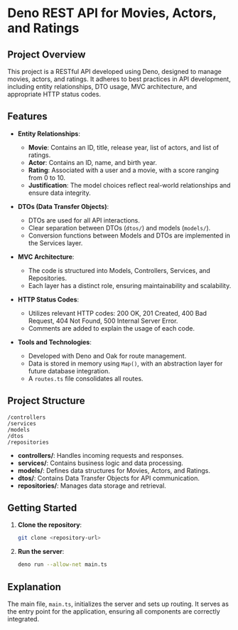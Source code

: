 # Deno REST API for Movies, Actors, and Ratings

## Project Overview

This project is a RESTful API developed using Deno, designed to manage movies, actors, and ratings. It adheres to best
practices in API development, including entity relationships, DTO usage, MVC architecture, and appropriate HTTP status
codes.

## Features

-   **Entity Relationships**:

    -   **Movie**: Contains an ID, title, release year, list of actors, and list of ratings.
    -   **Actor**: Contains an ID, name, and birth year.
    -   **Rating**: Associated with a user and a movie, with a score ranging from 0 to 10.
    -   **Justification**: The model choices reflect real-world relationships and ensure data integrity.

-   **DTOs (Data Transfer Objects)**:

    -   DTOs are used for all API interactions.
    -   Clear separation between DTOs (`dtos/`) and models (`models/`).
    -   Conversion functions between Models and DTOs are implemented in the Services layer.

-   **MVC Architecture**:

    -   The code is structured into Models, Controllers, Services, and Repositories.
    -   Each layer has a distinct role, ensuring maintainability and scalability.

-   **HTTP Status Codes**:

    -   Utilizes relevant HTTP codes: 200 OK, 201 Created, 400 Bad Request, 404 Not Found, 500 Internal Server Error.
    -   Comments are added to explain the usage of each code.

-   **Tools and Technologies**:
    -   Developed with Deno and Oak for route management.
    -   Data is stored in memory using `Map()`, with an abstraction layer for future database integration.
    -   A `routes.ts` file consolidates all routes.

## Project Structure

```
/controllers
/services
/models
/dtos
/repositories
```

-   **controllers/**: Handles incoming requests and responses.
-   **services/**: Contains business logic and data processing.
-   **models/**: Defines data structures for Movies, Actors, and Ratings.
-   **dtos/**: Contains Data Transfer Objects for API communication.
-   **repositories/**: Manages data storage and retrieval.

## Getting Started

1. **Clone the repository**:

    ```bash
    git clone <repository-url>
    ```

2. **Run the server**:
    ```bash
    deno run --allow-net main.ts
    ```

## Explanation

The main file, `main.ts`, initializes the server and sets up routing. It serves as the entry point for the application,
ensuring all components are correctly integrated.
